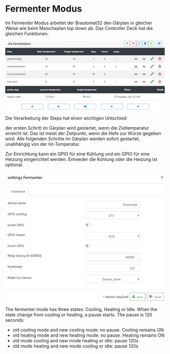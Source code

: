 # Fermenter Modus

Im Fermenter Modus arbeitet der Brautomat32 den Gärplan in gleicher Weise wie beim Maischeplan top down ab. Das Controller Deck hat die gleichen Funktionen.

![Fermenter dashboard](/docs/img/fermenter_dash.jpg)

Die Verarbeitung der Steps hat einen wichtigen Untschied:

der ersten Schritt im Gärplan wird gestartet, wenn die Zieltemperatur erreicht ist. Das ist meist der Zeitpunkt, wenn die Hefe zur Würze gegeben wird. Alle folgenden Schritte im Gärplan werden sofort gestartet, unabhängig von der Ist-Temperatur.

Zur Einrichtung kann ein GPIO für eine Kühlung und ein GPIO für eine Heizung eingerichtet werden. Entweder die Kühlung oder die Heizung ist optional.

![Fermenter settings](/docs/img/fermenter_set.jpg)

The fermenter mode has three states: Cooling, Heating or Idle. When the state change from cooling or heating, a pause starts. The pause is 120 seconds:

* old cooling mode and new cooling mode: no pause. Cooling remains ON
* old heating mode and new heating mode: no pause. Heating remains ON
* old mode cooling and new mode heating or idle: pause 120s
* old mode heating and new mode cooling or idle: pause 120s
